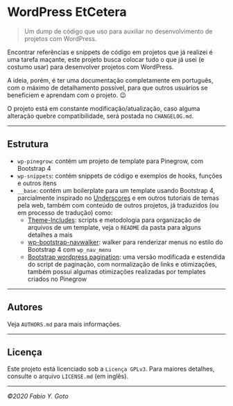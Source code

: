 # WordPress EtCetera

> Um dump de código que uso para auxiliar no desenvolvimento de projetos com WordPress.

Encontrar referências e snippets de código em projetos que já realizei é uma tarefa maçante, este projeto busca colocar tudo o que já usei (e costumo usar) para desenvolver projetos com WordPress.

A ideia, porém, é ter uma documentação completamente em português, com o máximo de detalhamento possível, para que outros usuários se beneficiem e aprendam com o projeto. :wink:

O projeto está em constante modificação/atualização, caso alguma alteração quebre compatibilidade, será postada no `CHANGELOG.md`.

----------------------------------------------------------------------

## Estrutura

- `wp-pinegrow`: contém um projeto de template para Pinegrow, com Bootstrap 4
- `wp-snippets`: contém snippets de código e exemplos de hooks, funções e outros itens
- `__base`: contém um boilerplate para um template usando Bootstrap 4, parcialmente inspirado no [Underscores](https://underscores.me/) e em outros tutoriais de temas pela web, também com conteúdo de outros projetos, já traduzidos (ou em processo de tradução) como:
  - [Theme-Includes](https://github.com/ThemeFuse/Theme-Includes): scripts e metodologia para organização de arquivos de um template, veja o `README` da pasta para alguns detalhes a mais
  - [wp-bootstrap-navwalker](https://github.com/wp-bootstrap/wp-bootstrap-navwalker): walker para renderizar menus no estilo do Bootstrap 4 com `wp_nav_menu`
  - [Bootstrap wordpress pagination](https://github.com/talentedaamer/Bootstrap-wordpress-pagination): uma versão modificada e estendida do script de paginação, com normalização de links e otimizações, também possui algumas otimizações realizadas por templates criados no Pinegrow

----------------------------------------------------------------------

## Autores

Veja `AUTHORS.md` para mais informações.

----------------------------------------------------------------------

## Licença

Este projeto está licenciado sob a `Licença GPLv3`. Para maiores detalhes, consulte o arquivo `LICENSE.md` (em inglês).

----------------------------------------------------------------------

_©2020 Fabio Y. Goto_
